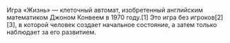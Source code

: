 Игра «Жизнь» — клеточный автомат, изобретенный английским математиком Джоном Конвеем в 1970 году.[1] Это игра без игроков[2][3], в которой человек создает начальное состояние, а затем только наблюдает за его развитием.
